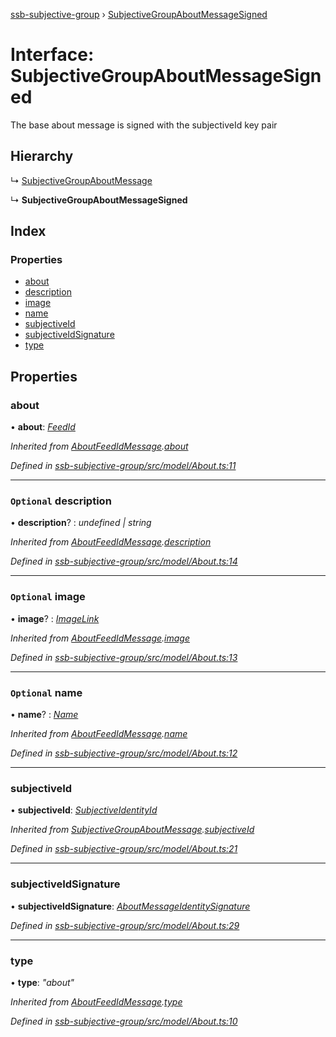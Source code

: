[ssb-subjective-group](../README.md) › [SubjectiveGroupAboutMessageSigned](subjectivegroupaboutmessagesigned.md)

# Interface: SubjectiveGroupAboutMessageSigned

The base about message is signed with the subjectiveId key pair

## Hierarchy

  ↳ [SubjectiveGroupAboutMessage](subjectivegroupaboutmessage.md)

  ↳ **SubjectiveGroupAboutMessageSigned**

## Index

### Properties

* [about](subjectivegroupaboutmessagesigned.md#about)
* [description](subjectivegroupaboutmessagesigned.md#optional-description)
* [image](subjectivegroupaboutmessagesigned.md#optional-image)
* [name](subjectivegroupaboutmessagesigned.md#optional-name)
* [subjectiveId](subjectivegroupaboutmessagesigned.md#subjectiveid)
* [subjectiveIdSignature](subjectivegroupaboutmessagesigned.md#subjectiveidsignature)
* [type](subjectivegroupaboutmessagesigned.md#type)

## Properties

###  about

• **about**: *[FeedId](../README.md#feedid)*

*Inherited from [AboutFeedIdMessage](aboutfeedidmessage.md).[about](aboutfeedidmessage.md#about)*

*Defined in [ssb-subjective-group/src/model/About.ts:11](https://github.com/gpicron/ssb-subjective-group/blob/8054028/src/model/About.ts#L11)*

___

### `Optional` description

• **description**? : *undefined | string*

*Inherited from [AboutFeedIdMessage](aboutfeedidmessage.md).[description](aboutfeedidmessage.md#optional-description)*

*Defined in [ssb-subjective-group/src/model/About.ts:14](https://github.com/gpicron/ssb-subjective-group/blob/8054028/src/model/About.ts#L14)*

___

### `Optional` image

• **image**? : *[ImageLink](../README.md#imagelink)*

*Inherited from [AboutFeedIdMessage](aboutfeedidmessage.md).[image](aboutfeedidmessage.md#optional-image)*

*Defined in [ssb-subjective-group/src/model/About.ts:13](https://github.com/gpicron/ssb-subjective-group/blob/8054028/src/model/About.ts#L13)*

___

### `Optional` name

• **name**? : *[Name](../README.md#name)*

*Inherited from [AboutFeedIdMessage](aboutfeedidmessage.md).[name](aboutfeedidmessage.md#optional-name)*

*Defined in [ssb-subjective-group/src/model/About.ts:12](https://github.com/gpicron/ssb-subjective-group/blob/8054028/src/model/About.ts#L12)*

___

###  subjectiveId

• **subjectiveId**: *[SubjectiveIdentityId](../README.md#subjectiveidentityid)*

*Inherited from [SubjectiveGroupAboutMessage](subjectivegroupaboutmessage.md).[subjectiveId](subjectivegroupaboutmessage.md#subjectiveid)*

*Defined in [ssb-subjective-group/src/model/About.ts:21](https://github.com/gpicron/ssb-subjective-group/blob/8054028/src/model/About.ts#L21)*

___

###  subjectiveIdSignature

• **subjectiveIdSignature**: *[AboutMessageIdentitySignature](../README.md#aboutmessageidentitysignature)*

*Defined in [ssb-subjective-group/src/model/About.ts:29](https://github.com/gpicron/ssb-subjective-group/blob/8054028/src/model/About.ts#L29)*

___

###  type

• **type**: *"about"*

*Inherited from [AboutFeedIdMessage](aboutfeedidmessage.md).[type](aboutfeedidmessage.md#type)*

*Defined in [ssb-subjective-group/src/model/About.ts:10](https://github.com/gpicron/ssb-subjective-group/blob/8054028/src/model/About.ts#L10)*
